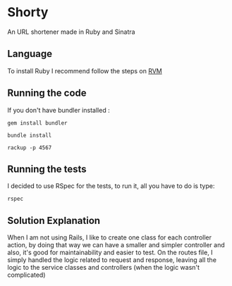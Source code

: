 Shorty
================
An URL shortener made in Ruby and Sinatra

## Language
To install Ruby I recommend follow the steps on [RVM](https://rvm.io/)

## Running the code
If you don't have bundler installed :
```shell
gem install bundler

bundle install

rackup -p 4567
```

## Running the tests
I decided to use RSpec for the tests, to run it, all you have to do is type:
```shell
rspec
```

## Solution Explanation
When I am not using Rails, I like to create one class for each controller action, by doing that way we can have a smaller and simpler controller and also, it's good for maintainability and easier to test.
On the routes file, I simply handled the logic related to request and response, leaving all the logic to the service classes and controllers (when the logic wasn't complicated)
